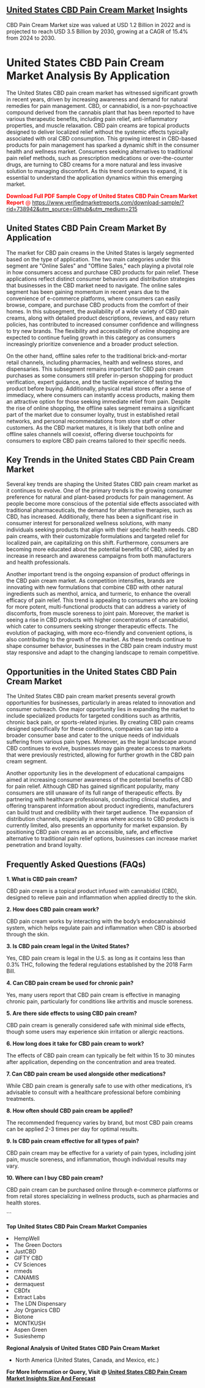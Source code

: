 <h2><a href="https://www.verifiedmarketreports.com/download-sample/?rid=738942&amp;utm_source=Github&amp;utm_medium=215" target="_blank">United States CBD Pain Cream Market</a> Insights</h2><p>CBD Pain Cream Market size was valued at USD 1.2 Billion in 2022 and is projected to reach USD 3.5 Billion by 2030, growing at a CAGR of 15.4% from 2024 to 2030.</p><p><h1>United States CBD Pain Cream Market Analysis By Application</h1><p>The United States CBD pain cream market has witnessed significant growth in recent years, driven by increasing awareness and demand for natural remedies for pain management. CBD, or cannabidiol, is a non-psychoactive compound derived from the cannabis plant that has been reported to have various therapeutic benefits, including pain relief, anti-inflammatory properties, and muscle relaxation. CBD pain creams are topical products designed to deliver localized relief without the systemic effects typically associated with oral CBD consumption. This growing interest in CBD-based products for pain management has sparked a dynamic shift in the consumer health and wellness market. Consumers seeking alternatives to traditional pain relief methods, such as prescription medications or over-the-counter drugs, are turning to CBD creams for a more natural and less invasive solution to managing discomfort. As this trend continues to expand, it is essential to understand the application dynamics within this emerging market. <p><span class=""><span style="color: #ff0000;"><strong>Download Full PDF Sample Copy of United States CBD Pain Cream Market Report</strong> @ </span><a href="https://www.verifiedmarketreports.com/download-sample/?rid=738942&amp;utm_source=Github&amp;utm_medium=215" target="_blank">https://www.verifiedmarketreports.com/download-sample/?rid=738942&amp;utm_source=Github&amp;utm_medium=215</a></span></p></p><h2>United States CBD Pain Cream Market By Application</h2><p>The market for CBD pain creams in the United States is largely segmented based on the type of application. The two main categories under this segment are "Online Sales" and "Offline Sales," each playing a pivotal role in how consumers access and purchase CBD products for pain relief. These applications reflect distinct consumer behaviors and distribution strategies that businesses in the CBD market need to navigate. The online sales segment has been gaining momentum in recent years due to the convenience of e-commerce platforms, where consumers can easily browse, compare, and purchase CBD products from the comfort of their homes. In this subsegment, the availability of a wide variety of CBD pain creams, along with detailed product descriptions, reviews, and easy return policies, has contributed to increased consumer confidence and willingness to try new brands. The flexibility and accessibility of online shopping are expected to continue fueling growth in this category as consumers increasingly prioritize convenience and a broader product selection.<p>On the other hand, offline sales refer to the traditional brick-and-mortar retail channels, including pharmacies, health and wellness stores, and dispensaries. This subsegment remains important for CBD pain cream purchases as some consumers still prefer in-person shopping for product verification, expert guidance, and the tactile experience of testing the product before buying. Additionally, physical retail stores offer a sense of immediacy, where consumers can instantly access products, making them an attractive option for those seeking immediate relief from pain. Despite the rise of online shopping, the offline sales segment remains a significant part of the market due to consumer loyalty, trust in established retail networks, and personal recommendations from store staff or other customers. As the CBD market matures, it is likely that both online and offline sales channels will coexist, offering diverse touchpoints for consumers to explore CBD pain creams tailored to their specific needs. <h2>Key Trends in the United States CBD Pain Cream Market</h2><p>Several key trends are shaping the United States CBD pain cream market as it continues to evolve. One of the primary trends is the growing consumer preference for natural and plant-based products for pain management. As people become more conscious of the potential side effects associated with traditional pharmaceuticals, the demand for alternative therapies, such as CBD, has increased. Additionally, there has been a significant rise in consumer interest for personalized wellness solutions, with many individuals seeking products that align with their specific health needs. CBD pain creams, with their customizable formulations and targeted relief for localized pain, are capitalizing on this shift. Furthermore, consumers are becoming more educated about the potential benefits of CBD, aided by an increase in research and awareness campaigns from both manufacturers and health professionals.<p>Another important trend is the ongoing expansion of product offerings in the CBD pain cream market. As competition intensifies, brands are innovating with new formulations that combine CBD with other natural ingredients such as menthol, arnica, and turmeric, to enhance the overall efficacy of pain relief. This trend is appealing to consumers who are looking for more potent, multi-functional products that can address a variety of discomforts, from muscle soreness to joint pain. Moreover, the market is seeing a rise in CBD products with higher concentrations of cannabidiol, which cater to consumers seeking stronger therapeutic effects. The evolution of packaging, with more eco-friendly and convenient options, is also contributing to the growth of the market. As these trends continue to shape consumer behavior, businesses in the CBD pain cream industry must stay responsive and adapt to the changing landscape to remain competitive.<h2>Opportunities in the United States CBD Pain Cream Market</h2><p>The United States CBD pain cream market presents several growth opportunities for businesses, particularly in areas related to innovation and consumer outreach. One major opportunity lies in expanding the market to include specialized products for targeted conditions such as arthritis, chronic back pain, or sports-related injuries. By creating CBD pain creams designed specifically for these conditions, companies can tap into a broader consumer base and cater to the unique needs of individuals suffering from various pain types. Moreover, as the legal landscape around CBD continues to evolve, businesses may gain greater access to markets that were previously restricted, allowing for further growth in the CBD pain cream segment.<p>Another opportunity lies in the development of educational campaigns aimed at increasing consumer awareness of the potential benefits of CBD for pain relief. Although CBD has gained significant popularity, many consumers are still unaware of its full range of therapeutic effects. By partnering with healthcare professionals, conducting clinical studies, and offering transparent information about product ingredients, manufacturers can build trust and credibility with their target audience. The expansion of distribution channels, especially in areas where access to CBD products is currently limited, also presents an opportunity for market expansion. By positioning CBD pain creams as an accessible, safe, and effective alternative to traditional pain relief options, businesses can increase market penetration and brand loyalty.<h2>Frequently Asked Questions (FAQs)</h2><p><strong>1. What is CBD pain cream?</strong></p><p>CBD pain cream is a topical product infused with cannabidiol (CBD), designed to relieve pain and inflammation when applied directly to the skin.</p><p><strong>2. How does CBD pain cream work?</strong></p><p>CBD pain cream works by interacting with the body’s endocannabinoid system, which helps regulate pain and inflammation when CBD is absorbed through the skin.</p><p><strong>3. Is CBD pain cream legal in the United States?</strong></p><p>Yes, CBD pain cream is legal in the U.S. as long as it contains less than 0.3% THC, following the federal regulations established by the 2018 Farm Bill.</p><p><strong>4. Can CBD pain cream be used for chronic pain?</strong></p><p>Yes, many users report that CBD pain cream is effective in managing chronic pain, particularly for conditions like arthritis and muscle soreness.</p><p><strong>5. Are there side effects to using CBD pain cream?</strong></p><p>CBD pain cream is generally considered safe with minimal side effects, though some users may experience skin irritation or allergic reactions.</p><p><strong>6. How long does it take for CBD pain cream to work?</strong></p><p>The effects of CBD pain cream can typically be felt within 15 to 30 minutes after application, depending on the concentration and area treated.</p><p><strong>7. Can CBD pain cream be used alongside other medications?</strong></p><p>While CBD pain cream is generally safe to use with other medications, it’s advisable to consult with a healthcare professional before combining treatments.</p><p><strong>8. How often should CBD pain cream be applied?</strong></p><p>The recommended frequency varies by brand, but most CBD pain creams can be applied 2-3 times per day for optimal results.</p><p><strong>9. Is CBD pain cream effective for all types of pain?</strong></p><p>CBD pain cream may be effective for a variety of pain types, including joint pain, muscle soreness, and inflammation, though individual results may vary.</p><p><strong>10. Where can I buy CBD pain cream?</strong></p><p>CBD pain cream can be purchased online through e-commerce platforms or from retail stores specializing in wellness products, such as pharmacies and health stores.</p>```</p><p><strong>Top United States CBD Pain Cream Market Companies</strong></p><div data-test-id=""><p><li>HempWell</li><li> The Green Doctors</li><li> JustCBD</li><li> GIFTY CBD</li><li> CV Sciences</li><li> rrmeds</li><li> CANAMIS</li><li> dermaquest</li><li> CBDfx</li><li> Extract Labs</li><li> The LDN Dispensary</li><li> Joy Organics CBD</li><li> Biotone</li><li> MONTKUSH</li><li> Aspen Green</li><li> Susieshemp</li></p><div><strong>Regional Analysis of&nbsp;United States CBD Pain Cream Market</strong></div><ul><li dir="ltr"><p dir="ltr">North America&nbsp;(United States, Canada, and Mexico, etc.)</p></li></ul><p><strong>For More Information or Query, Visit @&nbsp;</strong><strong><a href="https://www.verifiedmarketreports.com/product/cbd-pain-cream-market/?utm_source=Github&amp;utm_medium=215" target="_blank">United States CBD Pain Cream Market Insights Size And Forecast</a></strong></p></div>
